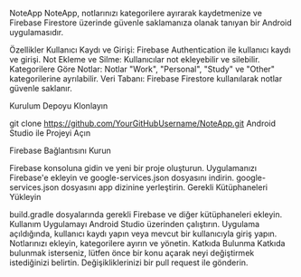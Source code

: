 NoteApp
NoteApp, notlarınızı kategorilere ayırarak kaydetmenize ve Firebase Firestore üzerinde güvenle saklamanıza olanak tanıyan bir Android uygulamasıdır.

Özellikler
Kullanıcı Kaydı ve Girişi: Firebase Authentication ile kullanıcı kaydı ve girişi.
Not Ekleme ve Silme: Kullanıcılar not ekleyebilir ve silebilir.
Kategorilere Göre Notlar: Notlar "Work", "Personal", "Study" ve "Other" kategorilerine ayrılabilir.
Veri Tabanı: Firebase Firestore kullanılarak notlar güvenle saklanır.


Kurulum
Depoyu Klonlayın

git clone https://github.com/YourGitHubUsername/NoteApp.git
Android Studio ile Projeyi Açın

Firebase Bağlantısını Kurun

Firebase konsoluna gidin ve yeni bir proje oluşturun.
Uygulamanızı Firebase'e ekleyin ve google-services.json dosyasını indirin.
google-services.json dosyasını app dizinine yerleştirin.
Gerekli Kütüphaneleri Yükleyin

build.gradle dosyalarında gerekli Firebase ve diğer kütüphaneleri ekleyin.
Kullanım
Uygulamayı Android Studio üzerinden çalıştırın.
Uygulama açıldığında, kullanıcı kaydı yapın veya mevcut bir kullanıcıyla giriş yapın.
Notlarınızı ekleyin, kategorilere ayırın ve yönetin.
Katkıda Bulunma
Katkıda bulunmak isterseniz, lütfen önce bir konu açarak neyi değiştirmek istediğinizi belirtin. Değişikliklerinizi bir pull request ile gönderin.

